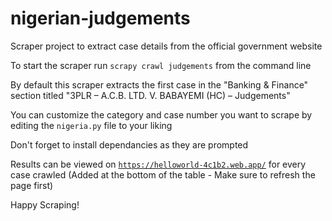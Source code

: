# nigerian-judgements
Scraper project to extract case details from the official government website

To start the scraper run <code>scrapy crawl judgements</code> from the command line

By default this scraper extracts the first case in the "Banking & Finance" section titled "3PLR – A.C.B. LTD. V. BABAYEMI (HC) – Judgements"

You can customize the category and case number you want to scrape by editing the <code>nigeria.py</code> file to your liking

Don't forget to install dependancies as they are prompted

Results can be viewed on <code>https://helloworld-4c1b2.web.app/</code> for every case crawled (Added at the bottom of the table - Make sure to refresh the page first) 

Happy Scraping!
